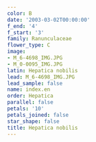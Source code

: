 ```yaml
---
color: B
date: '2003-03-02T00:00:00'
f_end: '4'
f_start: '3'
family: Ranunculaceae
flower_type: C
image:
- M_6-4698_IMG.JPG
- M_0-0095_IMG.JPG
latin: Hepatica nobilis
lead: M_6-4698_IMG.JPG
lead_sample: false
name: index.en
order: Hepatica
parallel: false
petals: '10'
petals_joined: false
star_shape: false
title: Hepatica nobilis
---
```

